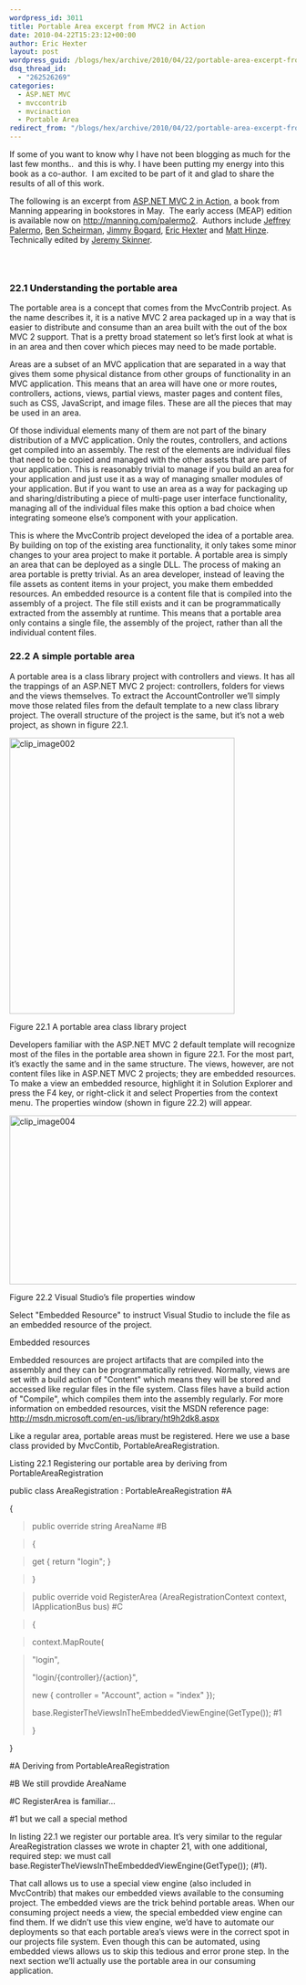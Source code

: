 ```yaml
---
wordpress_id: 3011
title: Portable Area excerpt from MVC2 in Action
date: 2010-04-22T15:23:12+00:00
author: Eric Hexter
layout: post
wordpress_guid: /blogs/hex/archive/2010/04/22/portable-area-excerpt-from-mvc2-in-action.aspx
dsq_thread_id:
  - "262526269"
categories:
  - ASP.NET MVC
  - mvccontrib
  - mvcinaction
  - Portable Area
redirect_from: "/blogs/hex/archive/2010/04/22/portable-area-excerpt-from-mvc2-in-action.aspx/"
---
```

If some of you want to know why I have not been blogging as much for the last few months..&#160; and this is why. I have been putting my energy into this book as a co-author.&#160; I am excited to be part of it and glad to share the results of all of this work.

The following is an excerpt from [ASP.NET MVC 2 in Action](http://manning.com/palermo2), a book from Manning appearing in bookstores in May.&#160; The early access (MEAP) edition is available now on <http://manning.com/palermo2>.&#160; Authors include [Jeffrey Palermo](http://jeffreypalermo.com), [Ben Scheirman](http://flux88.com/), [Jimmy Bogard](https://lostechies.com/blogs/jimmy_bogard/default.aspx), [Eric Hexter](https://lostechies.com/blogs/hex/) and [Matt Hinze](http://mhinze.com).&#160; Technically edited by [Jeremy Skinner](http://www.jeremyskinner.co.uk/).

### &#160;

### 22<a></a><a></a><a><font color="#000000">.1 Understanding the portable area</font></a>

The portable area is a concept that comes from the MvcContrib project. As the name describes it, it is a native MVC 2 area packaged up in a way that is easier to distribute and consume than an area built with the out of the box MVC 2 support. That is a pretty broad statement so let&#8217;s first look at what is in an area and then cover which pieces may need to be made portable.

Areas are a subset of an MVC application that are separated in a way that gives them some physical distance from other groups of functionality in an MVC application. This means that an area will have one or more routes, controllers, actions, views, partial views, master pages and content files, such as CSS, JavaScript, and image files. These are all the pieces that may be used in an area.

Of those individual elements many of them are not part of the binary distribution of a MVC application. Only the routes, controllers, and actions get compiled into an assembly. The rest of the elements are individual files that need to be copied and managed with the other assets that are part of your application. This is reasonably trivial to manage if you build an area for your application and just use it as a way of managing smaller modules of your application. But if you want to use an area as a way for packaging up and sharing/distributing a piece of multi-page user interface functionality, managing all of the individual files make this option a bad choice when integrating someone else&#8217;s component with your application. 

This is where the MvcContrib project developed the idea of a portable area. By building on top of the existing area functionality, it only takes some minor changes to your area project to make it portable. A portable area is simply an area that can be deployed as a single DLL. The process of making an area portable is pretty trivial. As an area developer, instead of leaving the file assets as content items in your project, you make them embedded resources. An embedded resource is a content file that is compiled into the assembly of a project. The file still exists and it can be programmatically extracted from the assembly at runtime. This means that a portable area only contains a single file, the assembly of the project, rather than all the individual content files. 

### 22.2 A simple portable area

A portable area is a class library project with controllers and views. It has all the trappings of an ASP.NET MVC 2 project: controllers, folders for views and the views themselves. To extract the AccountController we&#8217;ll simply move those related files from the default template to a new class library project. The overall structure of the project is the same, but it&#8217;s not a web project, as shown in figure 22.1.

[<img style="border-right-width: 0px;border-top-width: 0px;border-bottom-width: 0px;border-left-width: 0px" border="0" alt="clip_image002" src="https://lostechies.com/content/erichexter/uploads/2011/03/clip_image002_thumb_65BF8B33.jpg" width="395" height="484" />](https://lostechies.com/content/erichexter/uploads/2011/03/clip_image002_148543D6.jpg)</a>

Figure 22.1 A portable area class library project

Developers familiar with the ASP.NET MVC 2 default template will recognize most of the files in the portable area shown in figure 22.1. For the most part, it&#8217;s exactly the same and in the same structure. The views, however, are not content files like in ASP.NET MVC 2 projects; they are embedded resources. To make a view an embedded resource, highlight it in Solution Explorer and press the F4 key, or right-click it and select Properties from the context menu. The properties window (shown in figure 22.2) will appear.

[<img style="border-right-width: 0px;border-top-width: 0px;border-bottom-width: 0px;border-left-width: 0px" border="0" alt="clip_image004" src="https://lostechies.com/content/erichexter/uploads/2011/03/clip_image004_thumb_640EBF5F.jpg" width="644" height="296" />](https://lostechies.com/content/erichexter/uploads/2011/03/clip_image004_0BB53B8A.jpg)

Figure 22.2 Visual Studio&#8217;s file properties window

Select "Embedded Resource" to instruct Visual Studio to include the file as an embedded resource of the project.

Embedded resources

Embedded resources are project artifacts that are compiled into the assembly and they can be programmatically retrieved. Normally, views are set with a build action of "Content" which means they will be stored and accessed like regular files in the file system. Class files have a build action of "Compile", which compiles them into the assembly regularly. For more information on embedded resources, visit the MSDN reference page: http://msdn.microsoft.com/en-us/library/ht9h2dk8.aspx

Like a regular area, portable areas must be registered. Here we use a base class provided by MvcContib, PortableAreaRegistration.

Listing 22.1 Registering our portable area by deriving from PortableAreaRegistration

public class AreaRegistration : PortableAreaRegistration #A

{

> public override string AreaName #B

> {

> get { return "login"; }

> }

> public override void RegisterArea (AreaRegistrationContext context, IApplicationBus bus) #C

> {

> context.MapRoute(

> "login",
> 
> "login/{controller}/{action}",
> 
> new { controller = "Account", action = "index" });
> 
> base.RegisterTheViewsInTheEmbeddedViewEngine(GetType()); #1
> 
> }

}

#A Deriving from PortableAreaRegistration

#B We still provdide AreaName

#C RegisterArea is familiar&#8230;

#1 but we call a special method

In listing 22.1 we register our portable area. It&#8217;s very similar to the regular AreaRegistration classes we wrote in chapter 21, with one additional, required step: we must call base.RegisterTheViewsInTheEmbeddedViewEngine(GetType()); (#1).

That call allows us to use a special view engine (also included in MvcContrib) that makes our embedded views available to the consuming project. The embedded views are the trick behind portable areas. When our consuming project needs a view, the special embedded view engine can find them. If we didn&#8217;t use this view engine, we&#8217;d have to automate our deployments so that each portable area&#8217;s views were in the correct spot in our projects file system. Even though this can be automated, using embedded views allows us to skip this tedious and error prone step. In the next section we&#8217;ll actually use the portable area in our consuming application.